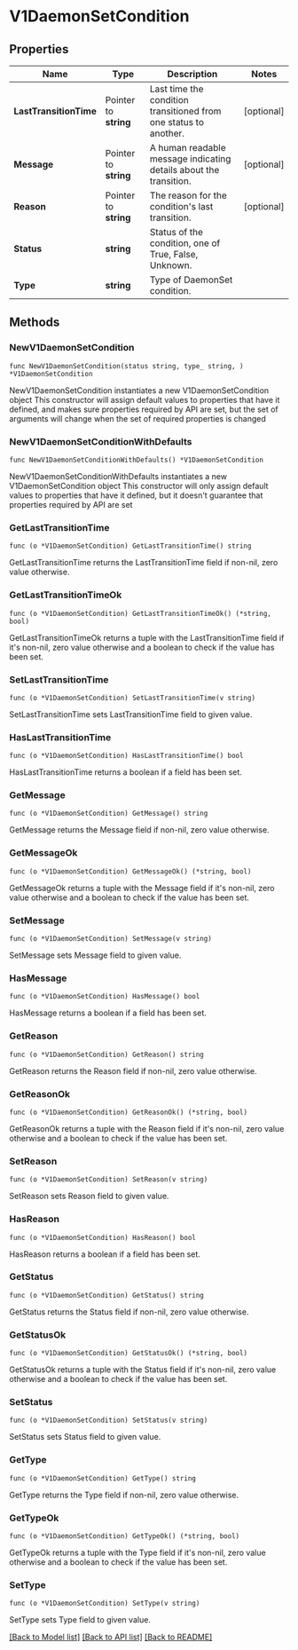 # V1DaemonSetCondition

## Properties

Name | Type | Description | Notes
------------ | ------------- | ------------- | -------------
**LastTransitionTime** | Pointer to **string** | Last time the condition transitioned from one status to another. | [optional] 
**Message** | Pointer to **string** | A human readable message indicating details about the transition. | [optional] 
**Reason** | Pointer to **string** | The reason for the condition&#39;s last transition. | [optional] 
**Status** | **string** | Status of the condition, one of True, False, Unknown. | 
**Type** | **string** | Type of DaemonSet condition. | 

## Methods

### NewV1DaemonSetCondition

`func NewV1DaemonSetCondition(status string, type_ string, ) *V1DaemonSetCondition`

NewV1DaemonSetCondition instantiates a new V1DaemonSetCondition object
This constructor will assign default values to properties that have it defined,
and makes sure properties required by API are set, but the set of arguments
will change when the set of required properties is changed

### NewV1DaemonSetConditionWithDefaults

`func NewV1DaemonSetConditionWithDefaults() *V1DaemonSetCondition`

NewV1DaemonSetConditionWithDefaults instantiates a new V1DaemonSetCondition object
This constructor will only assign default values to properties that have it defined,
but it doesn't guarantee that properties required by API are set

### GetLastTransitionTime

`func (o *V1DaemonSetCondition) GetLastTransitionTime() string`

GetLastTransitionTime returns the LastTransitionTime field if non-nil, zero value otherwise.

### GetLastTransitionTimeOk

`func (o *V1DaemonSetCondition) GetLastTransitionTimeOk() (*string, bool)`

GetLastTransitionTimeOk returns a tuple with the LastTransitionTime field if it's non-nil, zero value otherwise
and a boolean to check if the value has been set.

### SetLastTransitionTime

`func (o *V1DaemonSetCondition) SetLastTransitionTime(v string)`

SetLastTransitionTime sets LastTransitionTime field to given value.

### HasLastTransitionTime

`func (o *V1DaemonSetCondition) HasLastTransitionTime() bool`

HasLastTransitionTime returns a boolean if a field has been set.

### GetMessage

`func (o *V1DaemonSetCondition) GetMessage() string`

GetMessage returns the Message field if non-nil, zero value otherwise.

### GetMessageOk

`func (o *V1DaemonSetCondition) GetMessageOk() (*string, bool)`

GetMessageOk returns a tuple with the Message field if it's non-nil, zero value otherwise
and a boolean to check if the value has been set.

### SetMessage

`func (o *V1DaemonSetCondition) SetMessage(v string)`

SetMessage sets Message field to given value.

### HasMessage

`func (o *V1DaemonSetCondition) HasMessage() bool`

HasMessage returns a boolean if a field has been set.

### GetReason

`func (o *V1DaemonSetCondition) GetReason() string`

GetReason returns the Reason field if non-nil, zero value otherwise.

### GetReasonOk

`func (o *V1DaemonSetCondition) GetReasonOk() (*string, bool)`

GetReasonOk returns a tuple with the Reason field if it's non-nil, zero value otherwise
and a boolean to check if the value has been set.

### SetReason

`func (o *V1DaemonSetCondition) SetReason(v string)`

SetReason sets Reason field to given value.

### HasReason

`func (o *V1DaemonSetCondition) HasReason() bool`

HasReason returns a boolean if a field has been set.

### GetStatus

`func (o *V1DaemonSetCondition) GetStatus() string`

GetStatus returns the Status field if non-nil, zero value otherwise.

### GetStatusOk

`func (o *V1DaemonSetCondition) GetStatusOk() (*string, bool)`

GetStatusOk returns a tuple with the Status field if it's non-nil, zero value otherwise
and a boolean to check if the value has been set.

### SetStatus

`func (o *V1DaemonSetCondition) SetStatus(v string)`

SetStatus sets Status field to given value.


### GetType

`func (o *V1DaemonSetCondition) GetType() string`

GetType returns the Type field if non-nil, zero value otherwise.

### GetTypeOk

`func (o *V1DaemonSetCondition) GetTypeOk() (*string, bool)`

GetTypeOk returns a tuple with the Type field if it's non-nil, zero value otherwise
and a boolean to check if the value has been set.

### SetType

`func (o *V1DaemonSetCondition) SetType(v string)`

SetType sets Type field to given value.



[[Back to Model list]](../README.md#documentation-for-models) [[Back to API list]](../README.md#documentation-for-api-endpoints) [[Back to README]](../README.md)


